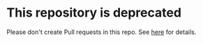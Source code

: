 # This repository is deprecated

Please don't create Pull requests in this repo.
See [here](https://github.com/SAP/cloud-s4-sdk-pipeline/blob/master/gpp-guide.md) for details.
